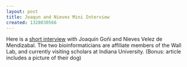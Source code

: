 ```yaml
---
layout: post
title: Joaqun and Nieves Mini Interview
created: 1328030566
---
```

Here is a <a href="http://ois.indiana.edu/scholars/newsletter/2012/february.php">short interview</a> with Joaquín Goñi and Nieves Velez de Mendizabal. The two bioinformaticians are affiliate members of the Wall Lab, and currently visiting scholars at Indiana University. (Bonus: article includes a picture of their dog)
